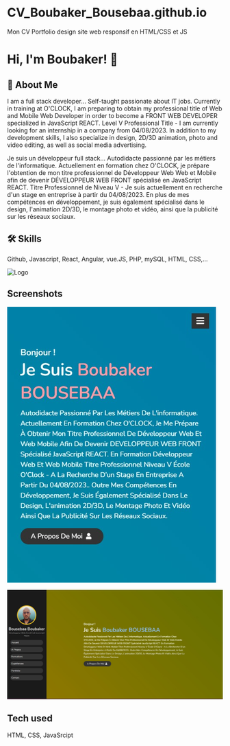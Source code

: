 
# CV_Boubaker_Bousebaa.github.io


Mon CV Portfolio design site web responsif en HTML/CSS et JS




# Hi, I'm Boubaker! 👋


## 🚀 About Me
I am a full stack developer... Self-taught passionate about IT jobs. Currently in training at O'CLOCK, I am preparing to obtain my professional title of Web and Mobile Web Developer in order to become a FRONT WEB DEVELOPER specialized in JavaScript REACT. Level V Professional Title - I am currently looking for an internship in a company from 04/08/2023. In addition to my development skills, I also specialize in design, 2D/3D animation, photo and video editing, as well as social media advertising.

Je suis un développeur full stack... Autodidacte passionné par les métiers de l'informatique. Actuellement en formation chez O'CLOCK, je prépare l'obtention de mon titre professionnel de Développeur Web Web et Mobile afin de devenir DÉVELOPPEUR WEB FRONT spécialisé en JavaScript REACT. Titre Professionnel de Niveau V - Je suis actuellement en recherche d'un stage en entreprise à partir du 04/08/2023. En plus de mes compétences en développement, je suis également spécialisé dans le design, l'animation 2D/3D, le montage photo et vidéo, ainsi que la publicité sur les réseaux sociaux. 


## 🛠 Skills
Github, Javascript, React, Angular, vue.JS, PHP, mySQL, HTML, CSS,...


![Logo](images/banniere-logo.png)


## Screenshots

![App Screenshot](images/capture-petit-ecran.jpg)

![App Screenshot](images/capture-accueil.jpg)


## Tech used

HTML, CSS, JavaSrcipt



